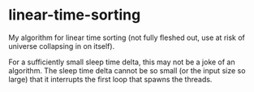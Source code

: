 # linear-time-sorting
My algorithm for linear time sorting (not fully fleshed out, use at risk of universe collapsing in on itself).

For a sufficiently small sleep time delta, this may not be a joke of an algorithm. The sleep time delta cannot be so small (or the input size so large) that it interrupts the first loop that spawns the threads.